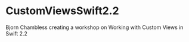 # CustomViewsSwift2.2
Bjorn Chambless creating a workshop on Working with Custom Views in Swift 2.2 
